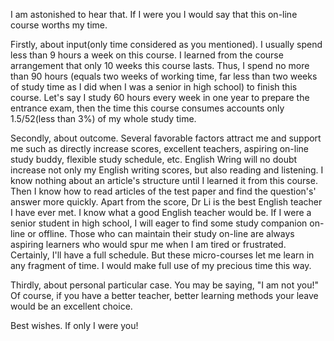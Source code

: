 I am astonished to hear that. If I were you I would say that this on-line course worths my time. 

Firstly, about input(only time considered as you mentioned). I usually spend less than 9 hours a week on this course. I learned from the course arrangement that only 10 weeks this course lasts. Thus, I spend no more than 90 hours (equals two weeks of working time, far less than two weeks of study time as I did when I was a senior in high school) to finish this course. Let's say I study 60 hours every week in one year to prepare the entrance exam, then the time this course consumes accounts only 1.5/52(less than 3%) of my whole study time.

Secondly, about outcome. Several favorable factors attract me and support me such as directly increase scores, excellent teachers, aspiring on-line study buddy, flexible study schedule, etc. English Wring will no doubt increase not only my English writing scores, but also reading and listening. I know nothing about an article's structure until I learned it from this course. Then I know how to read articles of the test paper and find the question's' answer more quickly. Apart from the score, Dr Li is the best English teacher I have ever met. I know what a good English teacher would be. If I were a senior student in high school, I will eager to find some study companion on-line or offline. Those who can maintain their study on-line are always aspiring learners who would spur me when I am tired or frustrated. Certainly, I'll have a full schedule. But these micro-courses let me learn in any fragment of time. I would make full use of my precious time this way. 
 
Thirdly, about personal particular case. You may be saying, "I am not you!" Of course, if you have a better teacher, better learning methods your leave would be an excellent choice. 

Best wishes. If only I were you!
